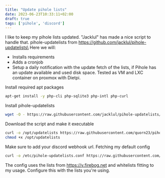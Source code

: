 ```yaml
---
title: "Update pihole lists"
date: 2023-06-23T10:33:11+02:00
draft: true
tags: ['pihole', 'discord']
---
```

I like to keep my pihole lists updated. "Jacklul" has made a nice script to handle that. pihole-updatelists from https://github.com/jacklul/pihole-updatelists\
Here we will:
- Installs requirements
- Adds a cronjob
- Setup a daily notification with the update fetch of the lists, if Pihole has an update available and used disk space. 
Tested as VM and LXC container on proxmox with Dietpi.

Install required apt packages
```bash
apt-get install -y php-cli php-sqlite3 php-intl php-curl
```
Install pihole-updatelists
```bash
wget -O - https://raw.githubusercontent.com/jacklul/pihole-updatelists/master/install.sh | bash
```
Download the script and make it executable
```bash
curl -o /opt/updatelists https://raw.githubusercontent.com/quorn23/pihole-setup/main/updatelists
chmod +x /opt/updatelists
```
Make sure to add your discord webhook url.
Fetching my default config
```bash
curl -o /etc/pihole-updatelists.conf https://raw.githubusercontent.com/quorn23/pihole-setup/main/pihole-updatelists.conf
```
The config uses the lists from https://v.firebog.net and whitelists fitting to my usage. Configure this with the lists you're using. 